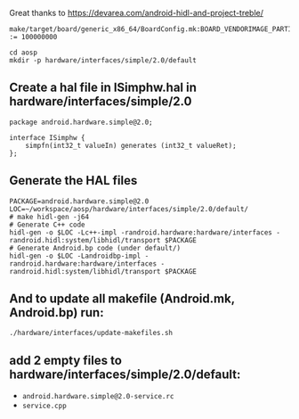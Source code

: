 Great thanks to https://devarea.com/android-hidl-and-project-treble/

```
make/target/board/generic_x86_64/BoardConfig.mk:BOARD_VENDORIMAGE_PARTITION_SIZE := 100000000
```

```
cd aosp
mkdir -p hardware/interfaces/simple/2.0/default
```

## Create a hal file in ISimphw.hal in  hardware/interfaces/simple/2.0
```
package android.hardware.simple@2.0;
 
interface ISimphw {
    simpfn(int32_t valueIn) generates (int32_t valueRet);
};
```

## Generate the HAL files
```
PACKAGE=android.hardware.simple@2.0
LOC=~/workspace/aosp/hardware/interfaces/simple/2.0/default/
# make hidl-gen -j64
# Generate C++ code
hidl-gen -o $LOC -Lc++-impl -randroid.hardware:hardware/interfaces -randroid.hidl:system/libhidl/transport $PACKAGE
# Generate Android.bp code (under default/)
hidl-gen -o $LOC -Landroidbp-impl -randroid.hardware:hardware/interfaces -randroid.hidl:system/libhidl/transport $PACKAGE
```

## And to update all makefile (Android.mk, Android.bp) run:
```
./hardware/interfaces/update-makefiles.sh
```

## add 2 empty files to hardware/interfaces/simple/2.0/default:
 * ```android.hardware.simple@2.0-service.rc```
 * ```service.cpp```
